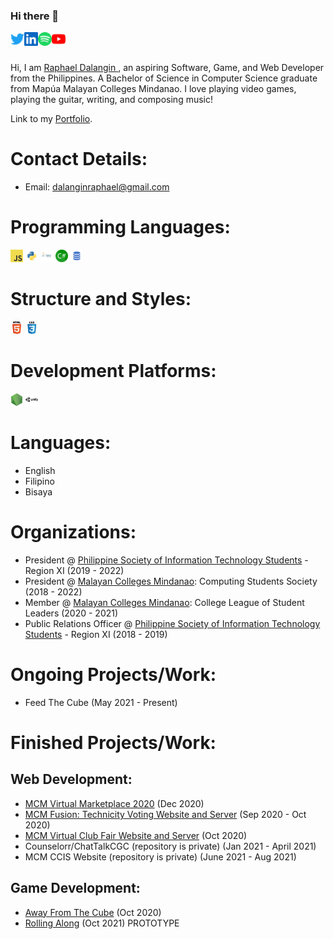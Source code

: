 ### Hi there 👋

<a href="https://twitter.com/DalanginRaphael" target="_blank">
  <img align="left" alt="Raphael Dalangin | Twitter" width="22px" src="./assets/twitter.svg" />
</a>
<a href="https://www.linkedin.com/in/raphael-dalangin" target="_blank">
  <img align="left" alt="Raphael Dalangin | LinkedIN" width="22px" src="./assets/linkedin.svg" />
</a>
<a href="https://open.spotify.com/artist/2cdcLzfzTLNxcdxYHbV782?si=-Ak1q3pnTG2_cY6ayaKe1A" target="_blank">
  <img align="left" alt="Raphael Dalangin | Spotify" width="22px" src="./assets/spotify.svg" />
</a>
<a href="https://www.youtube.com/channel/UCoc8rmxpgsxx1JO4Fiq9niQ" target="_blank">
  <img align="left" alt="Coding Catharsis | Youtube" width="22px" src="./assets/youtube.svg" />
</a>

<br> <br>

Hi, I am <a href="https://www.linkedin.com/in/raphael-dalangin" target = "_blank"> Raphael Dalangin </a>, an aspiring Software, Game, and Web Developer from the Philippines. A Bachelor of Science in Computer Science graduate from Mapúa Malayan Colleges Mindanao. I love playing video games, playing the guitar, writing, and composing music! 

Link to my [Portfolio](https://raphile14.github.io).

# Contact Details:

-   Email: dalanginraphael@gmail.com

# Programming Languages:

<code><img height="20" src="./assets/javascript.png"></code>
<code><img height="20" src="./assets/python.png"></code>
<code><img height="20" src="./assets/java.png"></code>
<code><img height="20" src="./assets/csharp.png"></code>
<code><img height="20" src="./assets/sql.png"></code>

# Structure and Styles:

<code><img height="20" src="./assets/html.png"></code>
<code><img height="20" src="./assets/css.png"></code>

# Development Platforms:

<code><img height="20" src="./assets/nodejs.png"></code>
<code><img height="20" src="./assets/unity.png"></code>

# Languages:

-   English
-   Filipino
-   Bisaya

# Organizations:

-   President @ [Philippine Society of Information Technology Students](https://www.facebook.com/WeArePsitsXI) - Region XI (2019 - 2022)
-   President @ [Malayan Colleges Mindanao](https://mcm.edu.ph/): Computing Students Society (2018 - 2022)
-   Member @ [Malayan Colleges Mindanao](https://mcm.edu.ph/): College League of Student Leaders (2020 - 2021)
-   Public Relations Officer @ [Philippine Society of Information Technology Students](https://www.facebook.com/WeArePsitsXI) - Region XI (2018 - 2019)

# Ongoing Projects/Work:

-   Feed The Cube (May 2021 - Present)

# Finished Projects/Work:

## Web Development:

-   [MCM Virtual Marketplace 2020](https://github.com/Raphile14/MCM-Virtual-Marketplace) (Dec 2020)
-   [MCM Fusion: Technicity Voting Website and Server](https://github.com/Raphile14/MCMFusionServer) (Sep 2020 - Oct 2020)
-   [MCM Virtual Club Fair Website and Server](https://github.com/Raphile14/MCMVirtualClubFair2020) (Oct 2020)
-   Counselorr/ChatTalkCGC (repository is private) (Jan 2021 - April 2021)
-   MCM CCIS Website (repository is private) (June 2021 - Aug 2021)

## Game Development:

-   [Away From The Cube](https://coding-catharsis.itch.io/away-from-the-cube) (Oct 2020)
-   [Rolling Along](https://coding-catharsis.itch.io/rolling-along) (Oct 2021) PROTOTYPE
